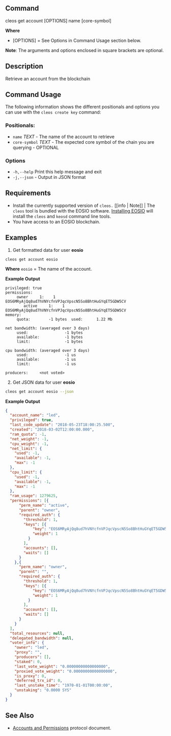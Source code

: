 
## Command
cleos get account [OPTIONS] name [core-symbol]

**Where**
* [OPTIONS] = See Options in Command Usage section below.

**Note**: The arguments and options enclosed in square brackets are optional.

## Description
Retrieve an account from the blockchain

## Command Usage
The following information shows the different positionals and options you can use with the `cleos create key` command:

### Positionals:
- `name` _TEXT_ - The name of the account to retrieve
- `core-symbol` _TEXT_ - The expected core symbol of the chain you are querying - OPTIONAL

### Options
- `-h,--help` Print this help message and exit
- `-j,--json` - Output in JSON format

## Requirements
* Install the currently supported version of `cleos.`
[[info | Note]] 
| The `cleos` tool is bundled with the EOSIO software. [Installing EOSIO](../../00_install/index.md) will install the `cleos` and `keosd` command line tools. 
* You have access to an EOSIO blockchain.

## Examples

1. Get formatted data for user **eosio**

```shell
cleos get account eosio
```
**Where**
`eosio` = The name of the account.

**Example Output**
```console
privileged: true
permissions: 
     owner     1:    1 EOS6MRyAjQq8ud7hVNYcfnVPJqcVpscN5So8BhtHuGYqET5GDW5CV
        active     1:    1 EOS6MRyAjQq8ud7hVNYcfnVPJqcVpscN5So8BhtHuGYqET5GDW5CV
memory: 
     quota:        -1 bytes  used:      1.22 Mb   

net bandwidth: (averaged over 3 days)
     used:                -1 bytes
     available:           -1 bytes
     limit:               -1 bytes

cpu bandwidth: (averaged over 3 days)
     used:                -1 us
     available:           -1 us   
     limit:               -1 us   

producers:     <not voted>
```
2. Get JSON data for user **eosio**

```sh
cleos get account eosio --json
```
**Example Output**

```json
{
  "account_name": "led",
  "privileged": true,
  "last_code_update": "2018-05-23T18:00:25.500",
  "created": "2018-03-02T12:00:00.000",
  "ram_quota": -1,
  "net_weight": -1,
  "cpu_weight": -1,
  "net_limit": {
    "used": -1,
    "available": -1,
    "max": -1
  },
  "cpu_limit": {
    "used": -1,
    "available": -1,
    "max": -1
  },
  "ram_usage": 1279625,
  "permissions": [{
      "perm_name": "active",
      "parent": "owner",
      "required_auth": {
        "threshold": 1,
        "keys": [{
            "key": "EOS6MRyAjQq8ud7hVNYcfnVPJqcVpscN5So8BhtHuGYqET5GDW5CV",
            "weight": 1
          }
        ],
        "accounts": [],
        "waits": []
      }
    },{
      "perm_name": "owner",
      "parent": "",
      "required_auth": {
        "threshold": 1,
        "keys": [{
            "key": "EOS6MRyAjQq8ud7hVNYcfnVPJqcVpscN5So8BhtHuGYqET5GDW5CV",
            "weight": 1
          }
        ],
        "accounts": [],
        "waits": []
      }
    }
  ],
  "total_resources": null,
  "delegated_bandwidth": null,
  "voter_info": {
    "owner": "led",
    "proxy": "",
    "producers": [],
    "staked": 0,
    "last_vote_weight": "0.00000000000000000",
    "proxied_vote_weight": "0.00000000000000000",
    "is_proxy": 0,
    "deferred_trx_id": 0,
    "last_unstake_time": "1970-01-01T00:00:00",
    "unstaking": "0.0000 SYS"
  }
}
```

## See Also
- [Accounts and Permissions](https://developers.eos.io/welcome/v2.1/protocol/accounts_and_permissions) protocol document.
